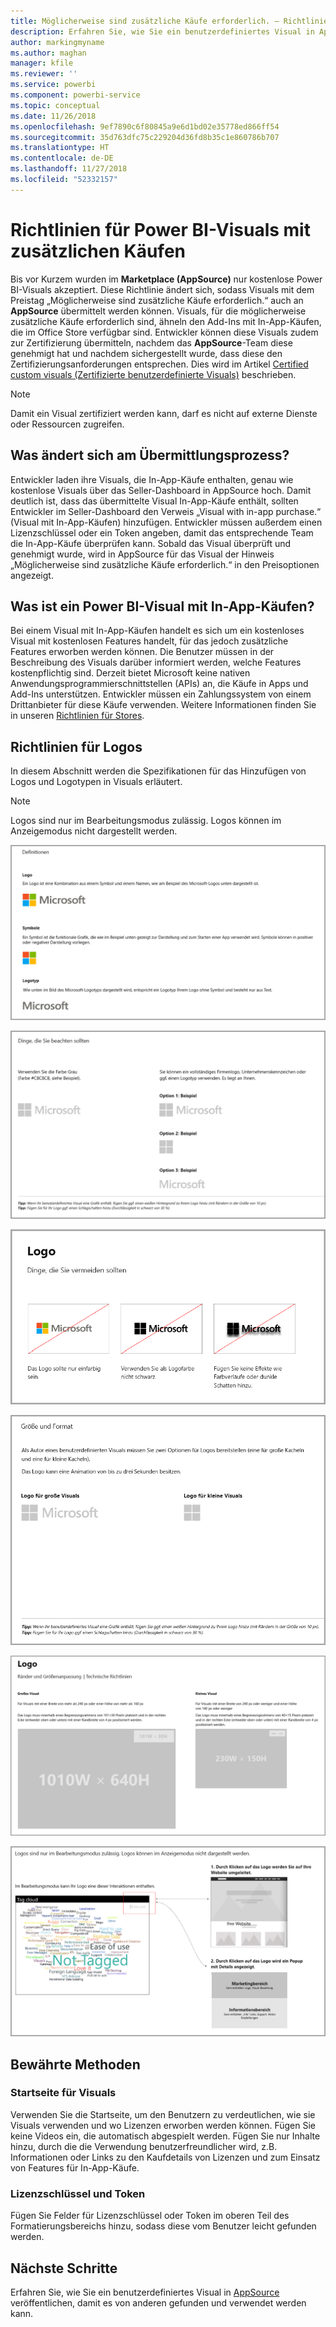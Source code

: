 ```yaml
---
title: Möglicherweise sind zusätzliche Käufe erforderlich. – Richtlinien für Power BI-Visuals
description: Erfahren Sie, wie Sie ein benutzerdefiniertes Visual in AppSource veröffentlichen, damit es von anderen gefunden und erworben werden kann.
author: markingmyname
ms.author: maghan
manager: kfile
ms.reviewer: ''
ms.service: powerbi
ms.component: powerbi-service
ms.topic: conceptual
ms.date: 11/26/2018
ms.openlocfilehash: 9ef7890c6f80845a9e6d1bd02e35778ed866ff54
ms.sourcegitcommit: 35d763dfc75c229204d36fd8b35c1e860786b707
ms.translationtype: HT
ms.contentlocale: de-DE
ms.lasthandoff: 11/27/2018
ms.locfileid: "52332157"
---
```

# <a name="guidelines-for-power-bi-visuals-with-additional-purchases"></a>Richtlinien für Power BI-Visuals mit zusätzlichen Käufen

Bis vor Kurzem wurden im **Marketplace (AppSource)** nur kostenlose Power BI-Visuals akzeptiert. Diese Richtlinie ändert sich, sodass Visuals mit dem Preistag „Möglicherweise sind zusätzliche Käufe erforderlich.“ auch an **AppSource** übermittelt werden können. Visuals, für die möglicherweise zusätzliche Käufe erforderlich sind, ähneln den Add-Ins mit In-App-Käufen, die im Office Store verfügbar sind. Entwickler können diese Visuals zudem zur Zertifizierung übermitteln, nachdem das **AppSource**-Team diese genehmigt hat und nachdem sichergestellt wurde, dass diese den Zertifizierungsanforderungen entsprechen. Dies wird im Artikel [Certified custom visuals (Zertifizierte benutzerdefinierte Visuals)](../power-bi-custom-visuals-certified.md) beschrieben.

> [!Note]
> Damit ein Visual zertifiziert werden kann, darf es nicht auf externe Dienste oder Ressourcen zugreifen.

## <a name="whats-changing-in-the-submission-process"></a>Was ändert sich am Übermittlungsprozess?

Entwickler laden ihre Visuals, die In-App-Käufe enthalten, genau wie kostenlose Visuals über das Seller-Dashboard in AppSource hoch. Damit deutlich ist, dass das übermittelte Visual In-App-Käufe enthält, sollten Entwickler im Seller-Dashboard den Verweis „Visual with in-app purchase.“ (Visual mit In-App-Käufen) hinzufügen. Entwickler müssen außerdem einen Lizenzschlüssel oder ein Token angeben, damit das entsprechende Team die In-App-Käufe überprüfen kann. Sobald das Visual überprüft und genehmigt wurde, wird in AppSource für das Visual der Hinweis „Möglicherweise sind zusätzliche Käufe erforderlich.“ in den Preisoptionen angezeigt.

## <a name="what-is-a-power-bi-visual-with-iap-features"></a>Was ist ein Power BI-Visual mit In-App-Käufen?

Bei einem Visual mit In-App-Käufen handelt es sich um ein kostenloses Visual mit kostenlosen Features handelt, für das jedoch zusätzliche Features erworben werden können. Die Benutzer müssen in der Beschreibung des Visuals darüber informiert werden, welche Features kostenpflichtig sind. Derzeit bietet Microsoft keine nativen Anwendungsprogrammierschnittstellen (APIs) an, die Käufe in Apps und Add-Ins unterstützen. Entwickler müssen ein Zahlungssystem von einem Drittanbieter für diese Käufe verwenden. Weitere Informationen finden Sie in unseren [Richtlinien für Stores](https://docs.microsoft.com/office/dev/store/validation-policies#2-apps-or-add-ins-can-display-certain-ads).

## <a name="logo-guidelines"></a>Richtlinien für Logos

In diesem Abschnitt werden die Spezifikationen für das Hinzufügen von Logos und Logotypen in Visuals erläutert.

> [!NOTE]
> Logos sind nur im Bearbeitungsmodus zulässig. Logos können im Anzeigemodus nicht dargestellt werden.

![Definitionen](media/office-store-in-app-purchase-visual-guidelines/definitions.png)

![Zu beachten](media/office-store-in-app-purchase-visual-guidelines/things-to-keep-in-mind.png)

![Zu vermeiden](media/office-store-in-app-purchase-visual-guidelines/things-to-avoid.png)

![Größe und Format ](media/office-store-in-app-purchase-visual-guidelines/size-and-format.png)

![Ränder und Größe](media/office-store-in-app-purchase-visual-guidelines/margins-and-sizes.png)

![Bearbeitungsmodus](media/office-store-in-app-purchase-visual-guidelines/logos-in-edit-mode.png)

## <a name="best-practices"></a>Bewährte Methoden

### <a name="visual-landing-page"></a>Startseite für Visuals

Verwenden Sie die Startseite, um den Benutzern zu verdeutlichen, wie sie Visuals verwenden und wo Lizenzen erworben werden können. Fügen Sie keine Videos ein, die automatisch abgespielt werden. Fügen Sie nur Inhalte hinzu, durch die die Verwendung benutzerfreundlicher wird, z.B. Informationen oder Links zu den Kaufdetails von Lizenzen und zum Einsatz von Features für In-App-Käufe.

### <a name="license-key-and-token"></a>Lizenzschlüssel und Token

Fügen Sie Felder für Lizenzschlüssel oder Token im oberen Teil des Formatierungsbereichs hinzu, sodass diese vom Benutzer leicht gefunden werden.

## <a name="next-steps"></a>Nächste Schritte

Erfahren Sie, wie Sie ein benutzerdefiniertes Visual in [AppSource](office-store.md) veröffentlichen, damit es von anderen gefunden und verwendet werden kann.

